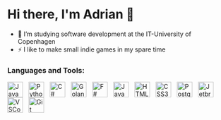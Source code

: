 # Hi there, I'm Adrian 👋

- 🌱 I’m studying software development at the IT-University of Copenhagen
- ⚡ I like to make small indie games in my spare time

### Languages and Tools:

[<img align="left" alt="Java" width="35px" src="https://cdn.jsdelivr.net/gh/devicons/devicon/icons/java/java-original.svg" style="padding-right:10px;" />][java]

[<img align="left" alt="Python" width="35px" src="https://cdn.jsdelivr.net/gh/devicons/devicon/icons/python/python-original.svg" style="padding-right:10px;" />][python]

[<img align="left" alt="C#" width="35px" src="https://cdn.jsdelivr.net/gh/devicons/devicon/icons/csharp/csharp-original.svg" style="padding-right:10px;" />][c#]

[<img align="left" alt="Golang" width="35px" src="https://cdn.jsdelivr.net/gh/devicons/devicon/icons/go/go-original.svg" style="padding-right:10px;" />][golang]

[<img align="left" alt="F#" width="35px" src="https://cdn.jsdelivr.net/gh/devicons/devicon/icons/fsharp/fsharp-original.svg" style="padding-right:10px;" />][f#]

[<img align="left" alt="JavaScript" width="35px" src="https://cdn.jsdelivr.net/gh/devicons/devicon/icons/javascript/javascript-original.svg" style="padding-right:10px;" />][javascript]

[<img align="left" alt="HTML5" width="35px" src="https://cdn.jsdelivr.net/gh/devicons/devicon/icons/html5/html5-original.svg" style="padding-right:10px;" />][html]

[<img align="left" alt="CSS3" width="35px" src="https://cdn.jsdelivr.net/gh/devicons/devicon/icons/css3/css3-original.svg" style="padding-right:10px;" />][css]

[<img align="left" alt="Postgresql" width="35px" src="https://cdn.jsdelivr.net/gh/devicons/devicon/icons/postgresql/postgresql-original.svg" style="padding-right:10px;" />][postgresql]

[<img align="left" alt="Jetbrains" width="35px" src="https://cdn.jsdelivr.net/gh/devicons/devicon/icons/jetbrains/jetbrains-original.svg" style="padding-right:10px;" />][jetbrains]

[<img align="left" alt="VSCode" width="35px" src="https://cdn.jsdelivr.net/gh/devicons/devicon/icons/vscode/vscode-original.svg" style="padding-right:10px;" />][vscode]

[<img align="left" alt="Git" width="35px" src="https://cdn.jsdelivr.net/gh/devicons/devicon/icons/git/git-original.svg" style="padding-right:10px;" />][git]

[java]: https://www.java.com
[python]: https://www.python.org
[c#]: https://docs.microsoft.com/en-us/dotnet/csharp/
[golang]: https://go.dev
[f#]: https://docs.microsoft.com/en-us/dotnet/fsharp/
[javascript]: https://www.javascript.com
[html]: https://en.wikipedia.org/wiki/HTML
[css]: https://en.wikipedia.org/wiki/CSS
[postgresql]: https://www.postgresql.org
[jetbrains]: https://www.jetbrains.com
[vscode]: https://code.visualstudio.com
[git]: https://github.com
